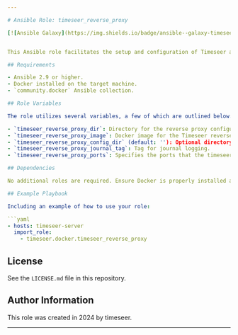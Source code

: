 ```yaml
---

# Ansible Role: timeseer_reverse_proxy

[![Ansible Galaxy](https://img.shields.io/badge/ansible--galaxy-timeseer_reverse_proxy-yellow.svg)](https://galaxy.ansible.com/ui/namespaces/timeseer/)


This Ansible role facilitates the setup and configuration of Timeseer and its reverse proxy in a Docker environment. The role includes tasks for preparing storage directories, configuring Docker volumes, managing Docker containers for timeseer, and setting up a reverse proxy for Timeseer.

## Requirements

- Ansible 2.9 or higher.
- Docker installed on the target machine.
- `community.docker` Ansible collection.

## Role Variables

The role utilizes several variables, a few of which are outlined below. For a full list, refer to `defaults/main.yml`:

- `timeseer_reverse_proxy_dir`: Directory for the reverse proxy configuration.
- `timeseer_reverse_proxy_image`: Docker image for the Timeseer reverse proxy.
- `timeseer_reverse_proxy_config_dir` (default: ''): Optional directory for custom reverse proxy configurations.
- `timeseer_reverse_proxy_journal_tag`: Tag for journal logging.
- `timeseer_reverse_proxy_ports`: Specifies the ports that the timeseer Reverse Proxy container will listen on.

## Dependencies

No additional roles are required. Ensure Docker is properly installed and configured on the target hosts.

## Example Playbook

Including an example of how to use your role:

```yaml
- hosts: timeseer-server
  import_role:
    - timeseer.docker.timeseer_reverse_proxy
```

## License

See the `LICENSE.md` file in this repository.

## Author Information

This role was created in 2024 by timeseer.

---
```

